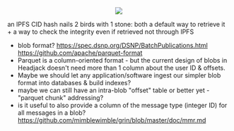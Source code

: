 <div style="text-align: center;">
    <img src="https://png.pngitem.com/pimgs/s/207-2073499_translate-platform-from-english-to-spanish-work-in.png">
</div>


an IPFS CID hash nails 2 birds with 1 stone: both a default way to retrieve it + a way to check the integrity even if retrieved not through IPFS


- blob format?
https://spec.dsnp.org/DSNP/BatchPublications.html
https://github.com/apache/parquet-format
- Parquet is a column-oriented format - but the current design of blobs in Headjack doesn't need more than 1 column about the user ID & offsets.
- Maybe we should let any application/software ingest our simpler blob format into databases & build indexes?
- maybe we can still have an intra-blob "offset" table or better yet - "parquet chunk" addressing?
- is it useful to also provide a column of the message type (integer ID) for all messages in a blob?
https://github.com/mimblewimble/grin/blob/master/doc/mmr.md

